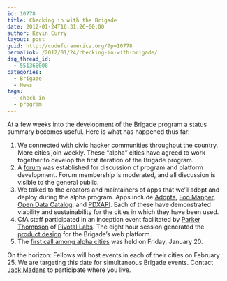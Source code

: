 ```yaml
---
id: 10778
title: Checking in with the Brigade
date: 2012-01-24T16:31:26+00:00
author: Kevin Curry
layout: post
guid: http://codeforamerica.org/?p=10778
permalink: /2012/01/24/checking-in-with-brigade/
dsq_thread_id:
  - 551368008
categories:
  - Brigade
  - News
tags:
  - check in
  - program
---
```

At a few weeks into the development of the Brigade program a status summary becomes useful. Here is what has happened thus far:

  1. We connected with civic hacker communities throughout the country. More cities join weekly. These &#8220;alpha&#8221; cities have agreed to work together to develop the first iteration of the Brigade program.
  2. A <a title="forum home on Google Groups" href="https://groups.google.com/a/codeforamerica.org/group/brigade-dev/topics" target="_blank">forum</a> was established for discussion of program and platform development. Forum membership is moderated, and all discussion is visible to the general public.
  3. We talked to the creators and maintainers of apps that we&#8217;ll adopt and deploy during the alpha program. Apps include <a title="adopt-a-hydrant in the marketplace" href="http://marketplace.civiccommons.org/apps/adopt-hydrant" target="_blank">Adopta</a>, <a title="Public Art Finder on CfA github" href="https://github.com/codeforamerica/public_art_finder" target="_blank">Foo Mapper</a>, <a title="Open Data Catalog on Azavea's github" href="https://github.com/azavea/Open-Data-Catalog" target="_blank">Open Data Catalog</a>, and <a title="PDXAPI on Civic Commons Marketplace" href="http://marketplace.civiccommons.org/apps/pdxapi" target="_blank">PDXAPI</a>. Each of these have demonstrated viability and sustainability for the cities in which they have been used.
  4. CfA staff participated in an inception event facilitated by <a title="Parker's Bio at Pivotal" href="http://pivotallabs.com/users/parker/profile" target="_blank">Parker Thompson</a> of <a title="Pivotal Labs home page" href="http://pivotallabs.com/" target="_blank">Pivotal Labs</a>. The eight hour session generated the <a title="User stories spreadsheet in Google Docs" href="https://docs.google.com/spreadsheet/ccc?key=0AsosB28mzLF6dEVKNHRKUXRhbmlyVEV4THdHN29BN1E" target="_blank">product design</a> for the Brigade&#8217;s web platform.
  5. The [first call among alpha cities](https://groups.google.com/a/codeforamerica.org/group/brigade-dev/browse_thread/thread/cf77d7c98c9edf55 "Google group call info & agenda") was held on Friday, January 20.

On the horizon: Fellows will host events in each of their cities on February 25. We are targeting this date for simultaneous Brigade events. Contact <a title="email Jack Madans" href="mailto:jack@codeforamerica.org" target="_blank">Jack Madans</a> to participate where you live.